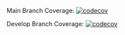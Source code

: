 Main Branch Coverage:
[![codecov](https://codecov.io/gh/Pyatachokk/chronest/branch/main/graph/badge.svg?token=nrssV5c1VE)](https://codecov.io/gh/Pyatachokk/chronest)

Develop Branch Coverage:
[![codecov](https://codecov.io/gh/Pyatachokk/chronest/branch/dev/graph/badge.svg?token=nrssV5c1VE)](https://codecov.io/gh/Pyatachokk/chronest)

